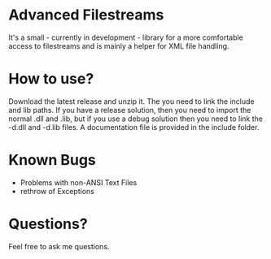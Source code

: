 # Advanced Filestreams
It's a small - currently in development - library for a more comfortable access to filestreams and is mainly a helper for XML file handling.

# How to use? #
Download the latest release and unzip it. The you need to link the include and lib paths. If you have a release solution, then you need to import the normal .dll and .lib, but if you use a debug solution then you need to link the -d.dll and -d.lib files. A documentation file is provided in the include folder.

# Known Bugs #
- Problems with non-ANSI Text Files
- rethrow of Exceptions

# Questions? #
Feel free to ask me questions.
